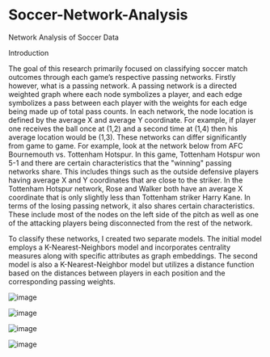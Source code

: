 # Soccer-Network-Analysis
Network Analysis of Soccer Data

Introduction

The goal of this research primarily focused on classifying soccer match outcomes through each game’s respective passing networks. Firstly however, what is a passing network. A passing network is a directed weighted graph where each node symbolizes a player, and each edge symbolizes a pass between each player with the weights for each edge being made up of total pass counts. In each network, the node location is defined by the average X and average Y coordinate. For example, if player one receives the ball once at (1,2) and a second time at (1,4) then his average location would be (1,3). These networks can differ significantly from game to game. For example, look at the network below from AFC Bournemouth vs. Tottenham Hotspur. In this game, Tottenham Hotspur won 5-1 and there are certain characteristics that the "winning" passing networks share. This includes things such as the outside defensive players having average X and Y coordinates that are close to the striker. In the Tottenham Hotspur network, Rose and Walker both have an average X coordinate that is only slightly less than Tottenham striker Harry Kane. In terms of the losing passing network, it also shares certain characteristics. These include most of the nodes on the left side of the pitch as well as one of the attacking players being disconnected from the rest of the network.

To classify these networks, I created two separate models. The initial model employs a K-Nearest-Neighbors model and incorporates centrality measures along with specific attributes as graph embeddings. The second model is also a K-Nearest-Neighbor model but utilizes a distance function based on the distances between players in each position and the corresponding passing weights.

![image](https://github.com/barrettb/Soccer-Network-Analysis/assets/89215081/ce9fcd45-f8d0-404f-912d-0d1062da08ea)

![image](https://github.com/barrettb/Soccer-Network-Analysis/assets/89215081/cd959072-d091-4cc2-bdbe-dd8b0a831de0)

![image](https://github.com/barrettb/Soccer-Network-Analysis/assets/89215081/55b13a79-610f-44f6-b0ce-c68d6b8475b0)

![image](https://github.com/barrettb/Soccer-Network-Analysis/assets/89215081/69fcd969-717b-47d9-95ec-879265274b87)

